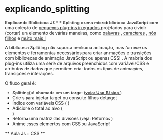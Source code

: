 # explicando_splitting
Explicando Biblioteca JS
*
*
Splitting é uma microbiblioteca JavaScript com uma coleção de <a href="https://splitting.js.org/guide.html#plugins" target="blank">pequenos plug-ins integrados </a>projetados para dividir (cortar) um elemento de várias maneiras, como <a href="https://splitting.js.org/guide.html#words">palavras</a> , <a href="">caracteres</a> , <a href="https://splitting.js.org/guide.html#items">nós filhos</a> e <a href="https://splitting.js.org/">muito mais !</a>

A biblioteca Splitting não suporta nenhuma animação, mas fornece os elementos e ferramentas necessários para criar animações e transições com bibliotecas de animação JavaScript ou apenas CSS! . A maioria dos plug-ins utiliza uma série de <span>arquivos preenchidos com variáveis ​​CSS e atributos de dados que permitem criar todos os tipos de animações, transições e interações.

O fluxo geral é:
<ul>
<li>Splitting()é chamado em um target (<a href="https://splitting.js.org/guide.html#basic-usage">veja: Uso Básico </a>)</li>
<li>Crie <span>s para injetar target ou consulte filhos detarget</li>
<li>Índice com variáveis ​​CSS ( <span class="word" style="--word-index: 0">)</li>
<li>Adicione o total ao alvo ( <div data-splitting style="--word-total: 3">)</li>
<li>Retorna uma matriz das divisões (veja: Retornos )</li>
<li>Anime esses elementos com CSS ou JavaScript!</li>
</ul>
**
Aula Js + CSS
**
